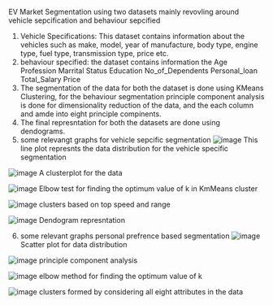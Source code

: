 EV Market Segmentation using two datasets mainly revovling around vehicle sepcification and behaviour sepcified 
1. Vehicle Specifications: This dataset contains information about the vehicles such as make, model, year of manufacture, body type, engine type, fuel type, transmission type, price etc.
2. behaviour specified: the dataset contains information the Age	Profession	Marrital Status	Education No_of_Dependents	Personal_loan	Total_Salary	Price
3. The segmentation of the data for both the dataset is done using KMeans Clustering, for the behaviour segmentation principle component analysis is done for dimensionality reduction of the data, and the each column and amde into eight principle compinents.
4. The final represntation for both the datasets are done using dendograms.
5. some relevangt graphs for vehicle sepcific segmentation
![image](https://github.com/rohith4088/segmentation/assets/74166452/cacb586e-ba34-4abe-897f-878dd2520a2e)
This line plot represnts the data distribution for the vehicle specific segmentation

![image](https://github.com/rohith4088/segmentation/assets/74166452/9b9bf692-0988-40dc-ad35-8ffb213b0ba8)
A clusterplot for the data

![image](https://github.com/rohith4088/segmentation/assets/74166452/383f68af-bb6e-42b7-84b6-9a6a356e6a45)
Elbow test for finding the optimum value of k in KmMeans cluster

![image](https://github.com/rohith4088/segmentation/assets/74166452/41c64440-b699-448b-9693-3019ac5812f6)
clusters based on top speed and range 

![image](https://github.com/rohith4088/segmentation/assets/74166452/4a528b9d-8aef-4b0d-bb45-a7ad874c49fb)
Dendogram represntation

6. some relevant graphs personal prefrence based segmentation
 ![image](https://github.com/rohith4088/segmentation/assets/74166452/04f040eb-0506-409b-860a-bd2f0b97f435)
Scatter plot for data distribution

![image](https://github.com/rohith4088/segmentation/assets/74166452/4e775d80-7d81-46f6-9e3c-00b5772d7c9a)
principle component analysis

![image](https://github.com/rohith4088/segmentation/assets/74166452/719ae2f8-58a1-4dc1-a024-15837402d36f)
elbow method for finding the optimum value of k

![image](https://github.com/rohith4088/segmentation/assets/74166452/ef076ff0-fa04-4e06-8d49-77a78de8c925)
clusters formed by considering all eight attributes in the data
